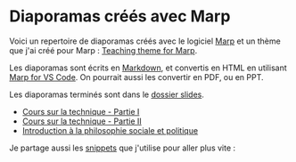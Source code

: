 # Diaporamas créés avec Marp

Voici un repertoire de diaporamas créés avec le logiciel [Marp](https://marp.app/) et un thème que j'ai créé pour Marp : [Teaching theme for Marp](https://github.com/eyssette/teaching-theme-for-marp).

Les diaporamas sont écrits en [Markdown](https://github.com/YannHY/cours/blob/master/Markdown/Apprendre%20le%20Markdown.md), et convertis en HTML en utilisant [Marp for VS Code](https://marketplace.visualstudio.com/items?itemName=marp-team.marp-vscode). On pourrait aussi les convertir en PDF, ou en PPT.

Les diaporamas terminés sont dans le [dossier slides](https://github.com/eyssette/marp-slides/tree/master/slides).

- [Cours sur la technique - Partie I](https://eyssette.github.io/marp-slides/slides/cours-technique-I.html)
- [Cours sur la technique - Partie II](https://eyssette.github.io/marp-slides/slides/cours-technique-II.html)
- [Introduction à la philosophie sociale et politique](https://eyssette.github.io/marp-slides/slides/introduction-philosophie-sociale-et-politique.html)

Je partage aussi les [snippets](https://eyssette.github.io/marp-slides/snippets.json) que j'utilise pour aller plus vite : 
